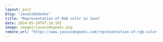 ```yaml
---
layout: post
blog: "JavaCodeGeeks"
title: "Representation of RGB color in Java"
date: 2024-05-20T07:16:10Z
image: images/javacodegeeks.png
remote_url: "https://www.javacodegeeks.com/representation-of-rgb-color-in-java.html"
---
```

